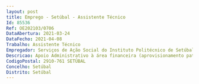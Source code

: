 ```yaml
--- 
layout: post
title: Emprego - Setúbal - Assistente Técnico
Id: 85536
Ref: OE202103/0706
DataAbertura: 2021-03-24
DataFecho: 2021-04-08
Trabalho: Assistente Técnico
Empregador: Serviços de Ação Social do Instituto Politécnico de Setúbal
Descricao: Apoio Administrativo à área financeira (aprovisionamento património), designadamente a) Elaboração de processos de contratação pública b) Gestão de ativos c) Gestão de stocks d) Atualização e gestão de arquivo dos processos e expediente específico nas matérias constantes no respetivo conteúdo funcional.
CodigoPostal: 2910-761 SETÚBAL
Concelho: Setúbal
Distrito: Setúbal
--- 
```

